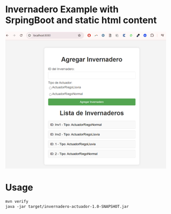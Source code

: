 # Invernadero Example with SrpingBoot and static html content
![Demo](https://github.com/AdanRuiz/SpringBootStaticInv/blob/main/index.png?raw=true)


# Usage
```
mvn verify
java -jar target/invernadero-actuador-1.0-SNAPSHOT.jar
```
